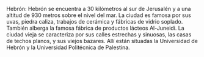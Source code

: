 Hebrón: Hebrón se encuentra a 30 kilómetros al sur de Jerusalén y a una altitud de 930 metros sobre el nivel del mar. La ciudad es famosa por sus uvas, piedra caliza, trabajos de cerámica y fábricas de vidrio soplado. También alberga la famosa fábrica de productos lácteos Al-Juneidi. La ciudad vieja se caracteriza por sus calles estrechas y sinuosas, las casas de techos planos, y sus viejos bazares. Allí están situadas la Universidad de Hebrón y la Universidad Politécnica de Palestina.
